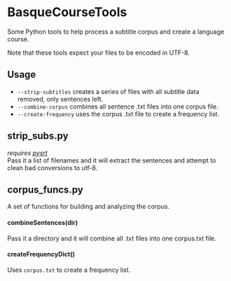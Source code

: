 # BasqueCourseTools
Some Python tools to help process a subtitle corpus and create a language course.

Note that these tools expect your files to be encoded in UTF-8.

## Usage
* `--strip-subtitles` creates a series of files with all subtitle data removed, only sentences left.
* `--combine-corpus` combines all sentence .txt files into one corpus file.
* `--create-frequency` uses the corpus .txt file to create a frequency list.

## strip_subs.py
*requires [pysrt](https://github.com/byroot/pysrt)*  
Pass it a list of filenames and it will extract the sentences and attempt to clean bad conversions to utf-8.

## corpus_funcs.py
A set of functions for building and analyzing the corpus.

#### combineSentences(dir)
Pass it a directory and it will combine all .txt files into one corpus.txt file.

#### createFrequencyDict()
Uses `corpus.txt` to create a frequency list.